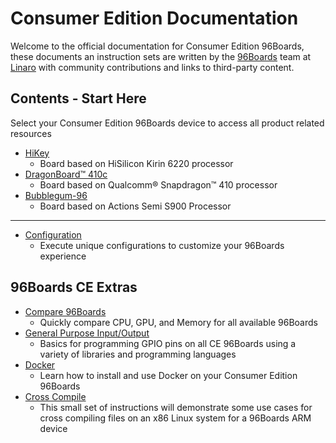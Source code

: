 # Consumer Edition Documentation

Welcome to the official documentation for Consumer Edition 96Boards, these documents an instruction sets are written by the [96Boards](https://www.96boards.org) team at [Linaro](http://www.linaro.org) with community contributions and links to third-party content.



## Contents - Start Here

Select your Consumer Edition 96Boards device to access all product related resources

- [HiKey](HiKey/README.md)
   - Board based on HiSilicon Kirin 6220 processor
- [DragonBoard™ 410c](DragonBoard-410c/README.md)
   - Board based on Qualcomm® Snapdragon™ 410 processor
- [Bubblegum-96](Bubblegum-96/README.md)
   - Board based on Actions Semi S900 Processor

***

- [Configuration](Configuration/README.md)
   - Execute unique configurations to customize your 96Boards experience

## 96Boards CE Extras

- [Compare 96Boards](Compare96BoardsCE.md)
   - Quickly compare CPU, GPU, and Memory for all available 96Boards
- [General Purpose Input/Output](GPIO/README.md)
   - Basics for programming GPIO pins on all CE 96Boards using a variety of libraries and programming languages
- [Docker](DockerCE.md)
   - Learn how to install and use Docker on your Consumer Edition 96Boards
- [Cross Compile](../CrossCompile/README.md)
   - This small set of instructions will demonstrate some use cases for cross compiling files on an x86 Linux system for a 96Boards ARM device
